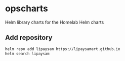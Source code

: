 # opscharts

Helm library charts for the Homelab Helm charts

## Add repository

```sh
helm repo add lipaysam https://lipaysamart.github.io
helm search lipaysam